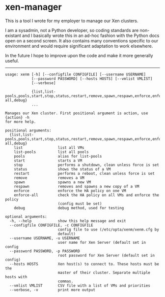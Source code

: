 xen-manager
===========
This is a tool I wrote for my employer to manage our Xen clusters. 

I am a sysadmin, not a Python developer, so coding standards are non-existant and I basically wrote this in an ad-hoc
fashion with the Python docs open on a second screen. It also contains many conventions specific to our environment and
would require significant adaptation to work elsewhere.

In the future I hope to improve upon the code and make it more generally useful.

---
```
usage: xenm [-h] [--configfile CONFIGFILE] [--username USERNAME]
            [--password PASSWORD] [--hosts HOSTS] [--vmlist VMLIST]
            [--verbose]
            
            {list,list-pools,pools,start,stop,status,restart,remove,spawn,respawn,enforce,enforce-all,debug}
            ...

Manages our Xen cluster. First positional argument is action, use {action} -h
for more help.

positional arguments:
  {list,list-pools,pools,start,stop,status,restart,remove,spawn,respawn,enforce,enforce-all,debug}
    list                list all VMs
    list-pools          list all pools
    pools               alias for list-pools
    start               starts a VM
    stop                performs a shutdown, clean unless force is set
    status              shows the status of a VM
    restart             performs a reboot, clean unless force is set
    remove              removes a VM
    spawn               spawns a new VM
    respawn             removes and spawns a new copy of a VM
    enforce             enforce the HA policy on one VM
    enforce-all         check the HA policy on all VMs and enforce the policy
                        (config must be set)
    debug               debug method, used for testing

optional arguments:
  -h, --help            show this help message and exit
  --configfile CONFIGFILE, -c CONFIGFILE
                        config file to use (/etc/opta/xenm/xenm.cfg by
                        default)
  --username USERNAME, -u USERNAME
                        user name for Xen Server (default set in config
  --password PASSWORD, -p PASSWORD
                        root password for Xen Server (default set in config)
  --hosts HOSTS         Xen host(s) to connect to. These hosts must be the
                        master of their cluster. Separate multiple hosts with
                        commas.
  --vmlist VMLIST       CSV file with a list of VMs and priorities
  --verbose, -v         print more output
 ```
